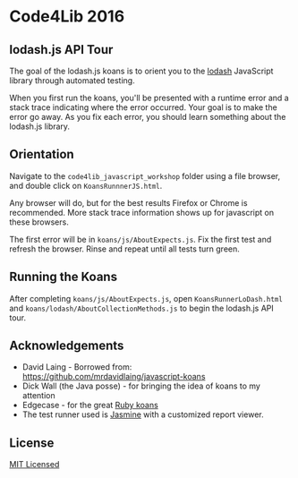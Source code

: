 # Code4Lib 2016
## lodash.js API Tour

The goal of the lodash.js koans is to orient you to the [lodash](https://lodash.com/) JavaScript library through
automated testing.

When you first run the koans, you'll be presented with a runtime error and a
stack trace indicating where the error occurred. Your goal is to make the
error go away. As you fix each error, you should learn something about the
lodash.js library.

## Orientation

Navigate to the `code4lib_javascript_workshop` folder using a file browser, and
double click on `KoansRunnnerJS.html`.

Any browser will do, but for the best results Firefox or Chrome is
recommended. More stack trace information shows up for javascript on these
browsers.

The first error will be in `koans/js/AboutExpects.js`. Fix the first test and
refresh the browser. Rinse and repeat until all tests turn green.

## Running the Koans

After completing `koans/js/AboutExpects.js`, open `KoansRunnerLoDash.html` and `koans/lodash/AboutCollectionMethods.js` to begin the lodash.js API tour.

## Acknowledgements
*  David Laing - Borrowed from: https://github.com/mrdavidlaing/javascript-koans
*  Dick Wall (the Java posse) - for bringing the idea of koans to my attention
*  Edgecase - for the great [Ruby koans](http://github.com/edgecase/ruby_koans)
*  The test runner used is [Jasmine](http://jasmine.github.io/) with a customized report viewer.

## License
 [MIT Licensed](LICENSE)
